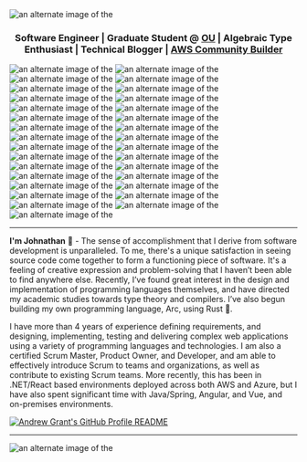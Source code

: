 <picture>
    <source media="(prefers-color-scheme: dark)" srcset="header-dark.jpg">
    <source media="(prefers-color-scheme: light)" srcset="header-light.jpg">
    <img alt="an alternate image of the" src="header-dark.jpg">
</picture>

<h3 align="center">Software Engineer | Graduate Student @ <a href='https://ou.edu'>OU</a> | Algebraic Type Enthusiast | Technical Blogger | <a href='https://aws.amazon.com/developer/community/community-builders/'> AWS Community Builder</a></h3>

<picture>
    <source media="(prefers-color-scheme: light)" srcset="https://img.shields.io/badge/-HTML-e4e2dd?style=for-the-badge&logo=html5">
    <source media="(prefers-color-scheme: dark)" srcset="https://img.shields.io/badge/-HTML-0e1117?style=for-the-badge&logo=html5">
    <img alt="an alternate image of the" src="header-dark.jpg">
</picture>
<picture>
    <source media="(prefers-color-scheme: light)" srcset="https://img.shields.io/badge/-CSS-e4e2dd?style=for-the-badge&logo=css3">
    <source media="(prefers-color-scheme: dark)" srcset="https://img.shields.io/badge/-CSS-0e1117?style=for-the-badge&logo=css3">
    <img alt="an alternate image of the" src="header-dark.jpg">
</picture>
<picture>
    <source media="(prefers-color-scheme: light)" srcset="https://img.shields.io/badge/-JavaScript-e4e2dd?style=for-the-badge&logo=javascript">
    <source media="(prefers-color-scheme: dark)" srcset="https://img.shields.io/badge/-JavaScript-0e1117?style=for-the-badge&logo=javascript">
    <img alt="an alternate image of the" src="header-dark.jpg">
</picture>
<picture>
    <source media="(prefers-color-scheme: light)" srcset="https://img.shields.io/badge/-TypeScript-e4e2dd?style=for-the-badge&logo=typescript">
    <source media="(prefers-color-scheme: dark)" srcset="https://img.shields.io/badge/-TypeScript-0e1117?style=for-the-badge&logo=typescript">
    <img alt="an alternate image of the" src="header-dark.jpg">
</picture>
<picture>
    <source media="(prefers-color-scheme: light)" srcset="https://img.shields.io/badge/-Java-e4e2dd?style=for-the-badge&logo=coffeescript">
    <source media="(prefers-color-scheme: dark)" srcset="https://img.shields.io/badge/-Java-0e1117?style=for-the-badge&logo=coffeescript">
    <img alt="an alternate image of the" src="header-dark.jpg">
</picture>
<picture>
    <source media="(prefers-color-scheme: light)" srcset="https://img.shields.io/badge/-.NET-e4e2dd?style=for-the-badge&logo=csharp">
    <source media="(prefers-color-scheme: dark)" srcset="https://img.shields.io/badge/-.NET-0e1117?style=for-the-badge&logo=csharp">
    <img alt="an alternate image of the" src="header-dark.jpg">
</picture>
<picture>
    <source media="(prefers-color-scheme: light)" srcset="https://img.shields.io/badge/-Golang-e4e2dd?style=for-the-badge&logo=go">
    <source media="(prefers-color-scheme: dark)" srcset="https://img.shields.io/badge/-Golang-0e1117?style=for-the-badge&logo=go">
    <img alt="an alternate image of the" src="header-dark.jpg">
</picture>
<picture>
    <source media="(prefers-color-scheme: light)" srcset="https://img.shields.io/badge/-Rust-e4e2dd?style=for-the-badge&logo=rust">
    <source media="(prefers-color-scheme: dark)" srcset="https://img.shields.io/badge/-Rust-0e1117?style=for-the-badge&logo=rust">
    <img alt="an alternate image of the" src="header-dark.jpg">
</picture>
<picture>
    <source media="(prefers-color-scheme: light)" srcset="https://img.shields.io/badge/-Kotlin-e4e2dd?style=for-the-badge&logo=kotlin">
    <source media="(prefers-color-scheme: dark)" srcset="https://img.shields.io/badge/-Kotlin-0e1117?style=for-the-badge&logo=kotlin">
    <img alt="an alternate image of the" src="header-dark.jpg">
</picture>
<picture>
    <source media="(prefers-color-scheme: light)" srcset="https://img.shields.io/badge/-Azure-e4e2dd?style=for-the-badge&logo=microsoftazure">
    <source media="(prefers-color-scheme: dark)" srcset="https://img.shields.io/badge/-Azure-0e1117?style=for-the-badge&logo=microsoftazure">
    <img alt="an alternate image of the" src="header-dark.jpg">
</picture>
<picture>
    <source media="(prefers-color-scheme: light)" srcset="https://img.shields.io/badge/-AWS-e4e2dd?style=for-the-badge&logo=amazonaws">
    <source media="(prefers-color-scheme: dark)" srcset="https://img.shields.io/badge/-AWS-0e1117?style=for-the-badge&logo=amazonaws">
    <img alt="an alternate image of the" src="header-dark.jpg">
</picture>
<picture>
    <source media="(prefers-color-scheme: light)" srcset="https://img.shields.io/badge/-Google_Cloud-e4e2dd?style=for-the-badge&logo=googlecloud">
    <source media="(prefers-color-scheme: dark)" srcset="https://img.shields.io/badge/-Google_Cloud-0e1117?style=for-the-badge&logo=googlecloud">
    <img alt="an alternate image of the" src="header-dark.jpg">
</picture>
<picture>
    <source media="(prefers-color-scheme: light)" srcset="https://img.shields.io/badge/-Linux-e4e2dd?style=for-the-badge&logo=linux">
    <source media="(prefers-color-scheme: dark)" srcset="https://img.shields.io/badge/-Linux-0e1117?style=for-the-badge&logo=linux">
    <img alt="an alternate image of the" src="header-dark.jpg">
</picture>
<picture>
    <source media="(prefers-color-scheme: light)" srcset="https://img.shields.io/badge/-Mac-e4e2dd?style=for-the-badge&logo=apple">
    <source media="(prefers-color-scheme: dark)" srcset="https://img.shields.io/badge/-Mac-0e1117?style=for-the-badge&logo=apple">
    <img alt="an alternate image of the" src="header-dark.jpg">
</picture>
<picture>
    <source media="(prefers-color-scheme: light)" srcset="https://img.shields.io/badge/-Redis-e4e2dd?style=for-the-badge&logo=redis">
    <source media="(prefers-color-scheme: dark)" srcset="https://img.shields.io/badge/-Redis-0e1117?style=for-the-badge&logo=redis">
    <img alt="an alternate image of the" src="header-dark.jpg">
</picture>
<picture>
    <source media="(prefers-color-scheme: light)" srcset="https://img.shields.io/badge/-Terraform-e4e2dd?style=for-the-badge&logo=terraform">
    <source media="(prefers-color-scheme: dark)" srcset="https://img.shields.io/badge/-Terraform-0e1117?style=for-the-badge&logo=terraform">
    <img alt="an alternate image of the" src="header-dark.jpg">
</picture>
<picture>
    <source media="(prefers-color-scheme: light)" srcset="https://img.shields.io/badge/-NixOS-e4e2dd?style=for-the-badge&logo=nixos">
    <source media="(prefers-color-scheme: dark)" srcset="https://img.shields.io/badge/-Terraform-0e1117?style=for-the-badge&logo=nixos">
    <img alt="an alternate image of the" src="header-dark.jpg">
</picture>
<picture>
    <source media="(prefers-color-scheme: light)" srcset="https://img.shields.io/badge/-MSSQL Server-e4e2dd?style=for-the-badge&logo=microsoftsqlserver">
    <source media="(prefers-color-scheme: dark)" srcset="https://img.shields.io/badge/-MSSQL Server-0e1117?style=for-the-badge&logo=microsoftsqlserver">
    <img alt="an alternate image of the" src="header-dark.jpg">
</picture>
<picture>
    <source media="(prefers-color-scheme: light)" srcset="https://img.shields.io/badge/-RabbitMQ-e4e2dd?style=for-the-badge&logo=rabbitmq">
    <source media="(prefers-color-scheme: dark)" srcset="https://img.shields.io/badge/-RabbitMQ-0e1117?style=for-the-badge&logo=rabbitmq">
    <img alt="an alternate image of the" src="header-dark.jpg">
</picture>
<picture>
    <source media="(prefers-color-scheme: light)" srcset="https://img.shields.io/badge/-React-e4e2dd?style=for-the-badge&logo=react">
    <source media="(prefers-color-scheme: dark)" srcset="https://img.shields.io/badge/-React-0e1117?style=for-the-badge&logo=react">
    <img alt="an alternate image of the" src="header-dark.jpg">
</picture>
<picture>
    <source media="(prefers-color-scheme: light)" srcset="https://img.shields.io/badge/-Angular-e4e2dd?style=for-the-badge&logo=angular">
    <source media="(prefers-color-scheme: dark)" srcset="https://img.shields.io/badge/-Angular-0e1117?style=for-the-badge&logo=angular">
    <img alt="an alternate image of the" src="header-dark.jpg">
</picture>
<picture>
    <source media="(prefers-color-scheme: light)" srcset="https://img.shields.io/badge/-Swift-e4e2dd?style=for-the-badge&logo=swift">
    <source media="(prefers-color-scheme: dark)" srcset="https://img.shields.io/badge/-Swift-0e1117?style=for-the-badge&logo=swift">
    <img alt="an alternate image of the" src="header-dark.jpg">
</picture>
<picture>
    <source media="(prefers-color-scheme: light)" srcset="https://img.shields.io/badge/-Kafka-e4e2dd?style=for-the-badge&logo=apachekafka">
    <source media="(prefers-color-scheme: dark)" srcset="https://img.shields.io/badge/-Kafka-0e1117?style=for-the-badge&logo=apachekafka">
    <img alt="an alternate image of the" src="header-dark.jpg">
</picture>
<picture>
    <source media="(prefers-color-scheme: light)" srcset="https://img.shields.io/badge/-Kubernetes-e4e2dd?style=for-the-badge&logo=kubernetes">
    <source media="(prefers-color-scheme: dark)" srcset="https://img.shields.io/badge/-Kubernetes-0e1117?style=for-the-badge&logo=kubernetes">
    <img alt="an alternate image of the" src="header-dark.jpg">
</picture>
<picture>
    <source media="(prefers-color-scheme: light)" srcset="https://img.shields.io/badge/-Docker-e4e2dd?style=for-the-badge&logo=docker">
    <source media="(prefers-color-scheme: dark)" srcset="https://img.shields.io/badge/-Docker-0e1117?style=for-the-badge&logo=docker">
    <img alt="an alternate image of the" src="header-dark.jpg">
</picture>
<picture>
    <source media="(prefers-color-scheme: light)" srcset="https://img.shields.io/badge/-Ansible-e4e2dd?style=for-the-badge&logo=ansible">
    <source media="(prefers-color-scheme: dark)" srcset="https://img.shields.io/badge/-Ansible-0e1117?style=for-the-badge&logo=ansible">
    <img alt="an alternate image of the" src="header-dark.jpg">
</picture>
<picture>
    <source media="(prefers-color-scheme: light)" srcset="https://img.shields.io/badge/-Postgres-e4e2dd?style=for-the-badge&logo=postgres">
    <source media="(prefers-color-scheme: dark)" srcset="https://img.shields.io/badge/-Postgres-0e1117?style=for-the-badge&logo=postgres">
    <img alt="an alternate image of the" src="header-dark.jpg">
</picture>
<picture>
    <source media="(prefers-color-scheme: light)" srcset="https://img.shields.io/badge/-Postgres-e4e2dd?style=for-the-badge&logo=mongodb">
    <source media="(prefers-color-scheme: dark)" srcset="https://img.shields.io/badge/-Postgres-0e1117?style=for-the-badge&logo=mongodb">
    <img alt="an alternate image of the" src="header-dark.jpg">
</picture>
<picture>
    <source media="(prefers-color-scheme: light)" srcset="https://img.shields.io/badge/-Postgres-e4e2dd?style=for-the-badge&logo=elastisearch">
    <source media="(prefers-color-scheme: dark)" srcset="https://img.shields.io/badge/-Postgres-0e1117?style=for-the-badge&logo=elastisearch">
    <img alt="an alternate image of the" src="header-dark.jpg">
</picture>
<picture>
    <source media="(prefers-color-scheme: light)" srcset="https://img.shields.io/badge/-Postgres-e4e2dd?style=for-the-badge&logo=supabase">
    <source media="(prefers-color-scheme: dark)" srcset="https://img.shields.io/badge/-Postgres-0e1117?style=for-the-badge&logo=supabase">
    <img alt="an alternate image of the" src="header-dark.jpg">
</picture>
<picture>
    <source media="(prefers-color-scheme: light)" srcset="https://img.shields.io/badge/-Postgres-e4e2dd?style=for-the-badge&logo=nextjs">
    <source media="(prefers-color-scheme: dark)" srcset="https://img.shields.io/badge/-Postgres-0e1117?style=for-the-badge&logo=nextjs">
    <img alt="an alternate image of the" src="header-dark.jpg">
</picture>
<hr>

**I'm Johnathan** 👋 - The sense of accomplishment that I derive from software development is unparalleled. To me, there's a unique satisfaction in seeing source code come together to form a functioning piece of software. It's a feeling of creative expression and problem-solving that I haven’t been able to find anywhere else. Recently, I’ve found great interest in the design and implementation of programming languages themselves, and have directed my academic studies towards type theory and compilers. I’ve also begun building my own programming language, Arc, using Rust 🦀.

I have more than 4 years of experience defining requirements, and designing, implementing, testing and delivering complex web applications using a variety of programming languages and technologies. I am also a certified Scrum Master, Product Owner, and Developer, and am able to effectively introduce Scrum to teams and organizations, as well as contribute to existing Scrum teams. More recently, this has been in .NET/React based environments deployed across both AWS and Azure, but I have also spent significant time with Java/Spring, Angular, and Vue, and on-premises environments.


<a href="https://github.com/Andrew6rant/Andrew6rant">
  <picture>
    <source media="(prefers-color-scheme: dark)" srcset="https://raw.githubusercontent.com/Andrew6rant/Andrew6rant/main/dark_mode.svg">
    <img alt="Andrew Grant's GitHub Profile README" src="https://raw.githubusercontent.com/Andrew6rant/Andrew6rant/main/light_mode.svg">
  </picture>
</a>


<hr>
<picture>
    <source media="(prefers-color-scheme: dark)" srcset="./profile-3d-contrib/profile-night-rainbow.svg">
    <source media="(prefers-color-scheme: light)" srcset="./profile-3d-contrib/profile-green-animate.svg">
    <img alt="an alternate image of the" src="header-dark.jpg">
</picture>
